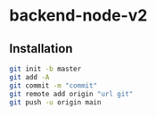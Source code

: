 # backend-node-v2

## Installation

```bash
git init -b master
git add -A
git commit -m "commit"
git remote add origin "url git"
git push -u origin main
```


